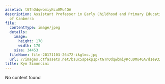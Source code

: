 ```yaml
---
assetid: tGTnOdqwbmiyKcu0Mu4GA
description: Assistant Professor in Early Childhood and Primary Education, University
  of Canberra
file:
  contentType: image/jpeg
  details:
    image:
      height: 170
      width: 170
    size: 34453
  fileName: file-20171103-26472-ikglmc.jpg
  url: //images.ctfassets.net/bsux5spekp1p/tGTnOdqwbmiyKcu0Mu4GA/d1e932811ffc811f6e82129c3968b599/file-20171103-26472-ikglmc.jpg
title: Kym Simoncini
---
```

No content found